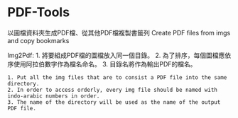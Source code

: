 # PDF-Tools
以圖檔資料夾生成PDF檔、從其他PDF檔複製書籤列
Create PDF files from imgs and copy bookmarks

Img2Pdf:
	1. 將要組成PDF檔的圖檔放入同一個目錄。
	2. 為了排序，每個圖檔應依序使用阿拉伯數字作為檔名命名。
	3. 目錄名將作為輸出PDF的檔名。

	1. Put all the img files that are to consist a PDF file into the same directory.
	2. In order to access orderly, every img file should be named with indo-arabic numbers in order.
	3. The name of the directory will be used as the name of the output PDF file.